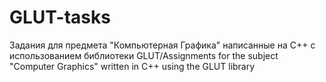 # GLUT-tasks
Задания для предмета "Компьютерная Графика" написанные на C++ с использованием библиотеки GLUT/Assignments for the subject "Computer Graphics" written in C++ using the GLUT library
